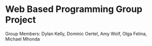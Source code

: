 # Web Based Programming Group Project

Group Members: Dylan Kelly, Dominic Oertel, Amy Wolf, Olga Felina, Michael Mhonda
